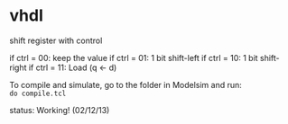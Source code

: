 vhdl
====

shift register with control

if ctrl = 00: keep the value
if ctrl = 01: 1 bit shift-left
if ctrl = 10: 1 bit shift-right
if ctrl = 11: Load (q <- d)

To compile and simulate, go to the folder in Modelsim and run:
<code>
do compile.tcl
</code>

status: Working! (02/12/13)

